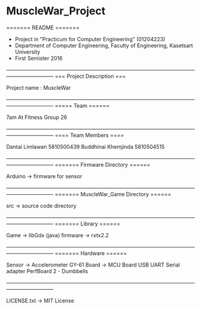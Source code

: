 # MuscleWar_Project

======= README =======

- Project in "Practicum for Computer Engineering" (01204223)
- Department of Computer Engineering, Faculty of Engineering, Kasetsart University
- First Semister 2016

—————————————————————————————————————————————
=== Project Description ===

Project name : MuscleWar

—————————————————————————————————————————————
===== Team ======

7am At Fitness
Group 26

—————————————————————————————————————————————
==== Team Members ====

Dantai Limlawan		5810500439
Buddhinai Khemjinda 	5810504515

—————————————————————————————————————————————
======= Firmware Directory ======

Arduino -> firmware for sensor

—————————————————————————————————————————————
======= MuscleWar_Game Directory ======

src			-> source code directory

—————————————————————————————————————————————
======= Library ======

Game -> libGdx (java)
firmware -> rxtx2.2

—————————————————————————————————————————————
======= Hardware ======

Sensor -> Accelerometer GY-61
Board -> MCU Board
USB UART Serial adapter
PerfBoard
2 - Dumbbells

—————————————————————————————————————————————

LICENSE.txt 		-> MIT License
